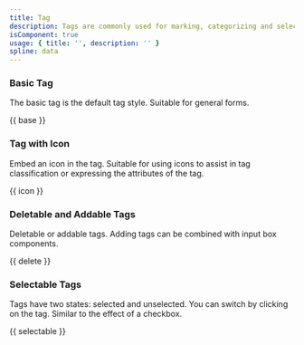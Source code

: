```yaml
---
title: Tag 
description: Tags are commonly used for marking, categorizing and selecting.
isComponent: true
usage: { title: '', description: '' }
spline: data
---
```


### Basic Tag

The basic tag is the default tag style. Suitable for general forms.

{{ base }}

### Tag with Icon

Embed an icon in the tag. Suitable for using icons to assist in tag classification or expressing the attributes of the tag.

{{ icon }}

### Deletable and Addable Tags

Deletable or addable tags. Adding tags can be combined with input box components.

{{ delete }}

### Selectable Tags

Tags have two states: selected and unselected. You can switch by clicking on the tag. Similar to the effect of a checkbox.

{{ selectable }}
